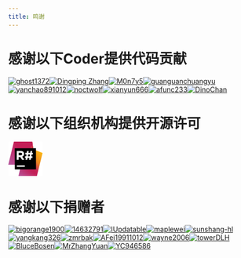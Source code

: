 ```yaml
---
title: 鸣谢
---
```


# 感谢以下Coder提供代码贡献

<p><a style="border:0" href="https://github.com/ghost1372" target="_blank" rel="noopener"><img width="120" height="120" src="https://avatars0.githubusercontent.com/u/9213496?s=400&amp;v=4" alt="ghost1372"></a><a style="border:0" href="https://github.com/DingpingZhang" target="_blank" rel="noopener"><img width="120" height="120" src="https://avatars0.githubusercontent.com/u/8541016?s=400&v=4" alt="Dingping Zhang"></a><a style="border:0" href="https://github.com/M0n7y5" target="_blank" rel="noopener"><img width="120" height="120" src="https://avatars0.githubusercontent.com/u/17201053?s=400&v=4" alt="M0n7y5"></a><a style="border:0" href="https://github.com/guanguanchuangyu" target="_blank" rel="noopener"><img width="120" height="120" src="https://avatars1.githubusercontent.com/u/25916858?s=400&v=4" alt="guanguanchuangyu"></a><a style="border:0" href="https://github.com/yanchao891012" target="_blank" rel="noopener"><img width="120" height="120" src="https://avatars0.githubusercontent.com/u/16846702?s=400&v=4" alt="yanchao891012"></a><a style="border:0" href="https://github.com/noctwolf" target="_blank" rel="noopener"><img width="120" height="120" src="https://avatars3.githubusercontent.com/u/21022467?s=400&v=4" alt="noctwolf"></a><a style="border:0" href="https://github.com/xianyun666" target="_blank" rel="noopener"><img width="120" height="120" src="https://avatars1.githubusercontent.com/u/22339210?s=400&v=4" alt="xianyun666"></a><a style="border:0" href="https://github.com/afunc233" target="_blank" rel="noopener"><img width="120" height="120" src="https://avatars1.githubusercontent.com/u/19919631?s=400&v=4" alt="afunc233"></a><a style="border:0" href="https://github.com/DinoChan" target="_blank" rel="noopener"><img width="120" height="120" src="https://avatars1.githubusercontent.com/u/6076257?s=400&v=4" alt="DinoChan"></a></p>

# 感谢以下组织机构提供开源许可

<p><a style="border:0" href="https://www.jetbrains.com/?from=HandyControl" target="_blank" rel="noopener"><img width="70" height="70" src="https://raw.githubusercontent.com/HandyOrg/HandyOrgResource/master/HandyControl/Resources/resharper_logo.png" alt="JetBrains"></a></p>

# 感谢以下捐赠者

<p><a style="border:0" href="https://github.com/bigorange1900" target="_blank" rel="noopener"><img width="120" height="120" src="https://avatars1.githubusercontent.com/u/49062011?s=400&v=4" alt="bigorange1900"></a><a style="border:0" href="https://github.com/14632791" target="_blank" rel="noopener"><img width="120" height="120" src="https://avatars3.githubusercontent.com/u/27358331?s=400&v=4" alt="14632791"></a><a style="border:0" href="https://github.com/IUpdatable" target="_blank" rel="noopener"><img width="120" height="120" src="https://avatars2.githubusercontent.com/u/51181716?s=400&v=4" alt="IUpdatable"></a><a style="border:0" href="https://github.com/maplewei" target="_blank" rel="noopener"><img width="120" height="120" src="https://avatars1.githubusercontent.com/u/13778095?s=400&v=4" alt="maplewei"></a><a style="border:0" href="https://github.com/sunshang-hl" target="_blank" rel="noopener"><img width="120" height="120" src="https://avatars1.githubusercontent.com/u/34593206?s=400&v=4" alt="sunshang-hl"></a><a style="border:0" href="https://github.com/yangkang326" target="_blank" rel="noopener"><img width="120" height="120" src="https://avatars1.githubusercontent.com/u/51224259?s=400&v=4" alt="yangkang326"></a><a style="border:0" href="https://github.com/zmrbak" target="_blank" rel="noopener"><img width="120" height="120" src="https://avatars3.githubusercontent.com/u/7257543?s=400&v=4" alt="zmrbak"></a><a style="border:0" href="https://github.com/AFei19911012" target="_blank" rel="noopener"><img width="120" height="120" src="https://avatars0.githubusercontent.com/u/31465314?s=400&v=4" alt="AFei19911012"></a><a style="border:0" href="https://github.com/wayne2006" target="_blank" rel="noopener"><img width="120" height="120" src="https://avatars0.githubusercontent.com/u/21210915?s=400&v=4" alt="wayne2006"></a><a style="border:0" href="https://github.com/towerDLH" target="_blank" rel="noopener"><img width="120" height="120" src="https://avatars1.githubusercontent.com/u/53053537?s=400&v=4" alt="towerDLH"></a><a style="border:0" href="https://github.com/BluceBosen" target="_blank" rel="noopener"><img width="120" height="120" src="https://avatars3.githubusercontent.com/u/24750822?s=400&v=4" alt="BluceBosen"></a><a style="border:0" href="https://github.com/MrZhangYuan" target="_blank" rel="noopener"><img width="120" height="120" src="https://avatars2.githubusercontent.com/u/16384123?s=400&v=4" alt="MrZhangYuan"></a><a style="border:0" href="https://github.com/YC946586" target="_blank" rel="noopener"><img width="120" height="120" src="https://avatars2.githubusercontent.com/u/49895722?s=400&v=4" alt="YC946586"></a></p>